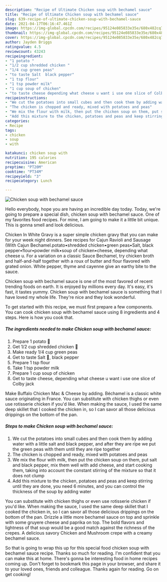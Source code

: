 ```yaml
---
description: "Recipe of Ultimate Chicken soup with bechamel sauce"
title: "Recipe of Ultimate Chicken soup with bechamel sauce"
slug: 639-recipe-of-ultimate-chicken-soup-with-bechamel-sauce
date: 2021-04-17T06:16:47.461Z
image: https://img-global.cpcdn.com/recipes/95124e085833e35e/680x482cq70/chicken-soup-with-bechamel-sauce-recipe-main-photo.jpg
thumbnail: https://img-global.cpcdn.com/recipes/95124e085833e35e/680x482cq70/chicken-soup-with-bechamel-sauce-recipe-main-photo.jpg
cover: https://img-global.cpcdn.com/recipes/95124e085833e35e/680x482cq70/chicken-soup-with-bechamel-sauce-recipe-main-photo.jpg
author: Jayden Briggs
ratingvalue: 4.5
reviewcount: 43243
recipeingredient:
- "1 potato "
- "1/2 cup shredded chicken "
- "1/4 cup green peas"
- "to taste Salt  black pepper"
- "1 tsp flour"
- "1 tsp powder milk"
- "1 cup soup of chicken"
- "to taste cheese depending what cheese u want i use one slice of Colby jack"
recipeinstructions:
- "We cut the potatoes into small cubes and then cook them by adding water with a little salt and black pepper, and after they are ripe we put the green peas with them until they are ripe together"
- "The chicken is chopped and ready, mixed with potatoes and peas"
- "We mix the flour with milk, then put the chicken soup on them, put salt and black pepper, mix them well with add cheese, and start cooking them, taking into account the constant stirring of the mixture so that it does not clump"
- "Add this mixture to the chicken, potatoes and peas and keep stirring until they are done, you need 6 minutes, and you can control the thickness of the soup by adding water"
categories:
- Recipe
tags:
- chicken
- soup
- with

katakunci: chicken soup with 
nutrition: 195 calories
recipecuisine: American
preptime: "PT20M"
cooktime: "PT34M"
recipeyield: "3"
recipecategory: Lunch

---
```



![Chicken soup with bechamel sauce](https://img-global.cpcdn.com/recipes/95124e085833e35e/680x482cq70/chicken-soup-with-bechamel-sauce-recipe-main-photo.jpg)

Hello everybody, hope you are having an incredible day today. Today, we're going to prepare a special dish, chicken soup with bechamel sauce. One of my favorites food recipes. For mine, I am going to make it a little bit unique. This is gonna smell and look delicious.

Chicken In White Gravy is a super simple chicken gravy that you can make for your week night dinners. See recipes for Cajun Ravioli and Sausage (With Cajun Bechamel.potato•shredded chicken•green peas•Salt, black pepper•flour•powder milk•soup of chicken•cheese, depending what cheese u. For a variation on a classic Sauce Bechamel, try chicken broth and half-and-half together with a roux of butter and flour flavored with grated onion. White pepper, thyme and cayenne give an earthy bite to the sauce.

Chicken soup with bechamel sauce is one of the most favored of recent trending foods on earth. It is enjoyed by millions every day. It's easy, it's fast, it tastes yummy. Chicken soup with bechamel sauce is something that I have loved my whole life. They're nice and they look wonderful.


To get started with this recipe, we must first prepare a few components. You can cook chicken soup with bechamel sauce using 8 ingredients and 4 steps. Here is how you cook that.

<!--inarticleads1-->

##### The ingredients needed to make Chicken soup with bechamel sauce:

1. Prepare 1 potato 🥔
1. Get 1/2 cup shredded chicken 🐔
1. Make ready 1/4 cup green peas
1. Get to taste Salt 🧂, black pepper
1. Prepare 1 tsp flour
1. Take 1 tsp powder milk
1. Prepare 1 cup soup of chicken
1. Get to taste cheese, depending what cheese u want i use one slice of Colby jack


Make Buffalo Chicken Mac &amp; Cheese by adding. Béchamel is a classic white sauce originating in France. You can substitute with chicken thighs or even use rotisserie chicken if you&#39;d like. When making the sauce, I used the same deep skillet that I cooked the chicken in, so I can savor all those delicious drippings on the bottom of the pan. 

<!--inarticleads2-->

##### Steps to make Chicken soup with bechamel sauce:

1. We cut the potatoes into small cubes and then cook them by adding water with a little salt and black pepper, and after they are ripe we put the green peas with them until they are ripe together
1. The chicken is chopped and ready, mixed with potatoes and peas
1. We mix the flour with milk, then put the chicken soup on them, put salt and black pepper, mix them well with add cheese, and start cooking them, taking into account the constant stirring of the mixture so that it does not clump
1. Add this mixture to the chicken, potatoes and peas and keep stirring until they are done, you need 6 minutes, and you can control the thickness of the soup by adding water


You can substitute with chicken thighs or even use rotisserie chicken if you&#39;d like. When making the sauce, I used the same deep skillet that I cooked the chicken in, so I can savor all those delicious drippings on the bottom of the pan. Drizzle a little more bechamel sauce on top and sprinkle with some gruyere cheese and paprika on top. The bold flavors and lightness of that soup would be a good match against the richness of the crepes. A delicious savory Chicken and Mushroom crepe with a creamy bechamel sauce. 

So that is going to wrap this up for this special food chicken soup with bechamel sauce recipe. Thanks so much for reading. I'm confident that you can make this at home. There's gonna be interesting food in home recipes coming up. Don't forget to bookmark this page in your browser, and share it to your loved ones, friends and colleague. Thanks again for reading. Go on get cooking!

